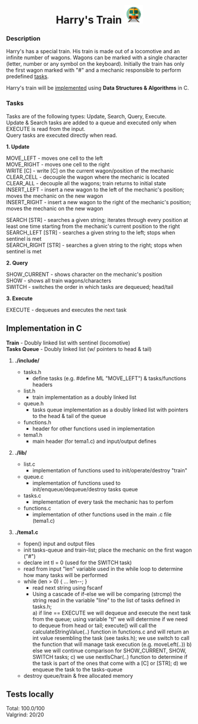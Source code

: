<div align='center' display='flex'>
    <h1>Harry's Train <img src='./assets/train.png' width=50 height=50></h1>
</div>

### Description

Harry's has a special train. His train is made out of a locomotive and an infinite number of wagons. Wagons can be marked with a single character (letter, number or any symbol on the keyboard). Initially the train has only the first wagon marked with "#" and a mechanic responsible to perform predefined [tasks](###Tasks).   

Harry's train will be [implemented](#implementation-in-c) using <b>Data Structures & Algorithms</b> in C.

### Tasks

Tasks are of the following types: Update, Search, Query, Execute.   
Update & Search tasks are added to a queue and executed only when EXECUTE is read from the input.    
Query tasks are executed directly when read.    

<b>1. Update    </b>    

MOVE_LEFT - moves one cell to the left  
MOVE_RIGHT - moves one cell to the right   
WRITE [C] - write [C] on the current wagon/position of the mechanic   
CLEAR_CELL - decouple the wagon where the mechanic is located   
CLEAR_ALL - decouple all the wagons; train returns to initial state     
INSERT_LEFT - insert a new wagon to the left of the mechanic's position; moves the mechanic on the new wagon        
INSERT_RIGHT - insert a new wagon to the right of the mechanic's position; moves the mechanic on the new wagon             

SEARCH [STR] - searches a given string; iterates through every position at least one time starting from the mechanic's current position to the right      
SEARCH_LEFT [STR] - searches a given string to the left; stops when sentinel is met    
SEARCH_RIGHT [STR] - searches a given string to the right; stops when sentinel is met       


<b>2. Query     </b>    

SHOW_CURRENT - shows character on the mechanic's position              
SHOW - shows all train wagons/characters              
SWITCH - switches the order in which tasks are dequeued; head/tail

<b>3. Execute   </b>    

EXECUTE - dequeues and executes the next task

## Implementation in C

<b>Train</b> - Doubly linked list with sentinel (locomotive) <br>
<b>Tasks Queue</b> - Doubly linked list (w/ pointers to head & tail)

1. <b>./include/   </b> 
    * tasks.h       
        - define tasks (e.g. #define ML "MOVE_LEFT") & tasks/functions headers  
    * list.h    
        - train implementation as a doubly linked list
    * queue.h   
        - tasks queue implementation as a doubly linked list with pointers to the head & tail of the queue
    * functions.h
        - header for other functions used in implementation
    * tema1.h
        - main header (for tema1.c) and input/output defines

2. <b>./lib/       </b> 
    * list.c    
        - implementation of functions used to init/operate/destroy "train"
    * queue.c   
        - implementation of functions used to init/enqueue/dequeue/destroy tasks queue
    * tasks.c
        - implementation of every task the mechanic has to perfom   
    * functions.c      
        - implementation of other functions used in the main .c file (tema1.c)  

3. <b>./tema1.c    </b> 
    * fopen() input and output files
    * init tasks-queue and train-list; place the mechanic on the first wagon ("#")  
    * declare int tl = 0 (used for the SWITCH task)
    * read from input "len" variable used in the while loop to determine how many tasks will be performed
    * while (len > 0) { ... len--; }
        - read next string using fscanf
        - Using a cascade of if-else we will be comparing (strcmp) the string read in the variable "line" to the list of tasks defined in tasks.h;   
            a) if line == EXECUTE we will dequeue and execute the next task from the queue; using variable "tl" we will determine if we need to dequeue from head or tail; execute() will call the calculateStringValue(..) function in functions.c and will return an int value resembling the task (see tasks.h); we use switch to call the function that will manage task execution (e.g. moveLeft(..))
            b) else we will continue comparison for SHOW_CURRENT, SHOW, SWITCH tasks;
            c) we use nextIsChar(..) function to determine if the task is part of the ones that come with a [C] or [STR];
            d) we enqueue the task to the tasks-queue
    * destroy queue/train & free allocated memory

## Tests locally    

Total: 100.0/100    
Valgrind: 20/20     

